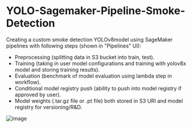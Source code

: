 # YOLO-Sagemaker-Pipeline-Smoke-Detection
 Creating a custom smoke detection YOLOv8model using SageMaker pipelines with following steps (shown in "Pipelines" UI):

 - Preprocessing (splitting data in S3 bucket into train, test).
 - Training (taking in user model configurations and training with yolov8x model and storing training results).
 - Evaluation (benchmark of model evaluation using lambda step in workflow).
 - Conditional model registry push (ability to push into model registry if approved by user).
 - Model weights (.tar.gz file or .pt file) both stored in S3 URI and model registry for versioning/R&D.

![image](https://github.com/yasinda-s/YOLO-Sagemaker-Pipeline-Smoke-Detection/assets/60426941/d1859d82-38de-4f47-91bd-d2f57c57d514)

